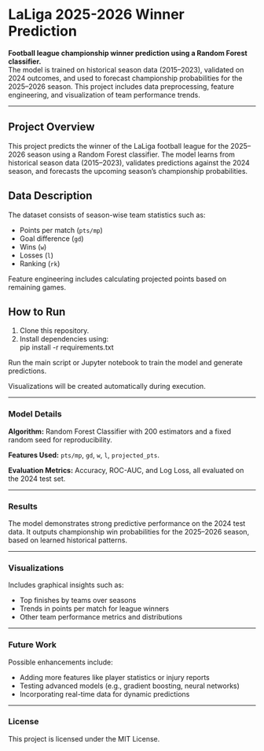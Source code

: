 # LaLiga 2025-2026 Winner Prediction

**Football league championship winner prediction using a Random Forest classifier.**  
The model is trained on historical season data (2015–2023), validated on 2024 outcomes, and used to forecast championship probabilities for the 2025–2026 season. This project includes data preprocessing, feature engineering, and visualization of team performance trends.

---

## Project Overview

This project predicts the winner of the LaLiga football league for the 2025–2026 season using a Random Forest classifier. The model learns from historical season data (2015–2023), validates predictions against the 2024 season, and forecasts the upcoming season’s championship probabilities.

## Data Description

The dataset consists of season-wise team statistics such as:  
- Points per match (`pts/mp`)  
- Goal difference (`gd`)  
- Wins (`w`)  
- Losses (`l`)  
- Ranking (`rk`)  

Feature engineering includes calculating projected points based on remaining games.

## How to Run

1. Clone this repository.  
2. Install dependencies using:  
   pip install -r requirements.txt

Run the main script or Jupyter notebook to train the model and generate predictions.

Visualizations will be created automatically during execution.

---

### Model Details

**Algorithm:** Random Forest Classifier with 200 estimators and a fixed random seed for reproducibility.

**Features Used:** `pts/mp`, `gd`, `w`, `l`, `projected_pts`.

**Evaluation Metrics:** Accuracy, ROC-AUC, and Log Loss, all evaluated on the 2024 test set.

---

### Results

The model demonstrates strong predictive performance on the 2024 test data. It outputs championship win probabilities for the 2025–2026 season, based on learned historical patterns.

---

### Visualizations

Includes graphical insights such as:

- Top finishes by teams over seasons  
- Trends in points per match for league winners  
- Other team performance metrics and distributions

---

### Future Work

Possible enhancements include:

- Adding more features like player statistics or injury reports  
- Testing advanced models (e.g., gradient boosting, neural networks)  
- Incorporating real-time data for dynamic predictions

---

### License

This project is licensed under the MIT License.
